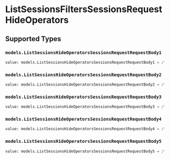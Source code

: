 # ListSessionsFiltersSessionsRequestHideOperators


## Supported Types

### `models.ListSessionsHideOperatorsSessionsRequestRequestBody1`

```python
value: models.ListSessionsHideOperatorsSessionsRequestRequestBody1 = /* values here */
```

### `models.ListSessionsHideOperatorsSessionsRequestRequestBody2`

```python
value: models.ListSessionsHideOperatorsSessionsRequestRequestBody2 = /* values here */
```

### `models.ListSessionsHideOperatorsSessionsRequestRequestBody3`

```python
value: models.ListSessionsHideOperatorsSessionsRequestRequestBody3 = /* values here */
```

### `models.ListSessionsHideOperatorsSessionsRequestRequestBody4`

```python
value: models.ListSessionsHideOperatorsSessionsRequestRequestBody4 = /* values here */
```

### `models.ListSessionsHideOperatorsSessionsRequestRequestBody5`

```python
value: models.ListSessionsHideOperatorsSessionsRequestRequestBody5 = /* values here */
```


